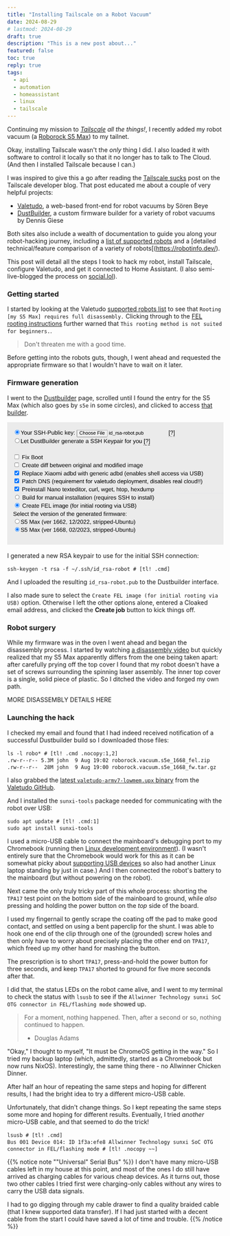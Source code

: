 ```yaml
---
title: "Installing Tailscale on a Robot Vacuum"
date: 2024-08-29
# lastmod: 2024-08-29
draft: true
description: "This is a new post about..."
featured: false
toc: true
reply: true
tags:
  - api
  - automation
  - homeassistant
  - linux
  - tailscale
---
```

Continuing my mission to *[Tailscale](/tags/tailscale/) all the things!*, I recently added my robot vacuum (a [Roborock S5 Max](https://us.roborock.com/pages/roborock-s5-max)) to my tailnet.

Okay, installing Tailscale wasn't the *only* thing I did. I also loaded it with software to control it locally so that it no longer has to talk to The Cloud. (And then I installed Tailscale because I can.)

I was inspired to give this a go after reading the [Tailscale sucks](https://tailscale.dev/blog/tailscale-sucks) post on the Tailscale developer blog. That post educated me about a couple of very helpful projects:

- [Valetudo](https://valetudo.cloud/), a web-based front-end for robot vacuums by Sören Beye
- [DustBuilder](https://builder.dontvacuum.me/), a custom firmware builder for a variety of robot vacuums by Dennis Giese

Both sites also include a wealth of documentation to guide you along your robot-hacking journey, including a [list of supported robots](https://valetudo.cloud/pages/general/supported-robots.html) and a [detailed technical/feature comparison of a variety of robots[(https://robotinfo.dev/).

This post will detail all the steps I took to hack my robot, install Tailscale, configure Valetudo, and get it connected to Home Assistant. (I also semi-live-blogged the process on [social.lol](https://social.lol/@jbowdre/112911333551545789)).

### Getting started
I started by looking at the Valetudo [supported robots list](https://valetudo.cloud/pages/general/supported-robots.html) to see that `Rooting [my S5 Max] requires full disassembly.` Clicking through to the [FEL rooting instructions](https://valetudo.cloud/pages/installation/roborock.html#fel) further warned that `This rooting method is not suited for beginners.`.

> Don't threaten me with a good time.

Before getting into the robots guts, though, I went ahead and requested the appropriate firmware so that I wouldn't have to wait on it later.

### Firmware generation
I went to the [Dustbuilder](https://builder.dontvacuum.me/) page,  scrolled until I found the entry for the S5 Max (which also goes by `s5e` in some circles), and clicked to access [that builder](https://builder.dontvacuum.me/_s5e.html).

![Dustbuilder interface showing that I've selected to include an RSA public key for SSH and (importantly) chosen the option to "Create FEL image".](dustbuilder.png)

I generated a new RSA keypair to use for the initial SSH connection:

```shell
ssh-keygen -t rsa -f ~/.ssh/id_rsa-robot # [tl! .cmd]
```

And I uploaded the resulting `id_rsa-robot.pub` to the Dustbuilder interface.

I also made sure to select the `Create FEL image (for initial rooting via USB)` option. Otherwise I left the other options alone, entered a Cloaked email address, and clicked the **Create job** button to kick things off.

### Robot surgery
While my firmware was in the oven I went ahead and began the disassembly process. I started by watching [a disassembly video](https://www.youtube.com/watch?v=68flJFSOK8A) but quickly realized that my S5 Max apparently differs from the one being taken apart: after carefully prying off the top cover I found that my robot doesn't have a set of screws surrounding the spinning laser assembly. The inner top cover is a single, solid piece of plastic. So I ditched the video and forged my own path.

MORE DISASSEMBLY DETAILS HERE

### Launching the hack
I checked my email and found that I had indeed received notification of a successful Dustbuilder build so I downloaded those files:

```shell
ls -l robo* # [tl! .cmd .nocopy:1,2]
.rw-r--r-- 5.3M john  9 Aug 19:02 roborock.vacuum.s5e_1668_fel.zip
.rw-r--r--  28M john  9 Aug 19:00 roborock.vacuum.s5e_1668_fw.tar.gz
```

I also grabbed the [latest `valetudo-armv7-lowmem.upx` binary](https://github.com/Hypfer/Valetudo/releases/latest/download/valetudo-armv7-lowmem.upx) from the [Valetudo GitHub](https://github.com/Hypfer/Valetudo/).

And I installed the `sunxi-tools` package needed for communicating with the robot over USB:

```shell
sudo apt update # [tl! .cmd:1]
sudo apt install sunxi-tools
```

I used a micro-USB cable to connect the mainboard's debugging port to my Chromebook (running then [Linux development environment](https://www.chromium.org/chromium-os/developer-library/guides/containers/containers-and-vms/)). (I wasn't entirely sure that the Chromebook would work for this as it can be somewhat picky about [supporting USB devices](https://www.chromium.org/chromium-os/developer-library/guides/containers/containers-and-vms/#can-i-access-hardware-eg-usbbluetoothserial) so also had another Linux laptop standing by just in case.) And I then connected the robot's battery to the mainboard (but without powering on the robot).

Next came the only truly tricky part of this whole process: shorting the `TPA17` test point on the bottom side of the mainboard to ground, while *also* pressing and holding the power button on the *top* side of the board.

I used my fingernail to gently scrape the coating off the pad to make good contact, and settled on using a bent paperclip for the shunt. I was able to hook one end of the clip through one of the (grounded) screw holes and then only have to worry about precisely placing the other end on `TPA17`, which freed up my other hand for mashing the button.

The prescription is to short `TPA17`, press-and-hold the power button for three seconds, and keep `TPA17` shorted to ground for five more seconds after that.

I did that, the status LEDs on the robot came alive, and I went to my terminal to check the status with `lsusb` to see if the `Allwinner Technology sunxi SoC OTG connector in FEL/flashing mode` showed up.

> For a moment, nothing happened.
> Then, after a second or so, nothing continued to happen.
>
> - Douglas Adams

"Okay," I thought to myself, "It must be ChromeOS getting in the way." So I tried my backup laptop (which, admittedly, started as a Chromebook but now runs NixOS). Interestingly, the same thing there - no Allwinner Chicken Dinner.

After half an hour of repeating the same steps and hoping for different results, I had the bright idea to try a different micro-USB cable.

Unfortunately, that didn't change things. So I kept repeating the same steps some more and hoping for different results. Eventually, I tried *another* micro-USB cable, and that seemed to do the trick!

```shell
lsusb # [tl! .cmd]
Bus 001 Device 014: ID 1f3a:efe8 Allwinner Technology sunxi SoC OTG connector in FEL/flashing mode # [tl! .nocopy ~~]
```

{{% notice note "\"Universal\" Serial Bus" %}}
I don't have many micro-USB cables left in my house at this point, and most of the ones I do still have arrived as charging cables for various cheap devices. As it turns out, those two other cables I tried first were charging-only cables without any wires to carry the USB data signals.

I had to go digging through my cable drawer to find a quality braided cable (that I knew supported data transfer). If I had just started with a decent cable from the start I could have saved a lot of time and trouble.
{{% /notice %}}



